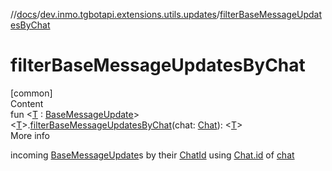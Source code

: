 //[docs](../../index.md)/[dev.inmo.tgbotapi.extensions.utils.updates](index.md)/[filterBaseMessageUpdatesByChat](filter-base-message-updates-by-chat.md)



# filterBaseMessageUpdatesByChat  
[common]  
Content  
fun <[T](filter-base-message-updates-by-chat.md) : [BaseMessageUpdate](../dev.inmo.tgbotapi.types.update.abstracts/-base-message-update/index.md)> <[T](filter-base-message-updates-by-chat.md)>.[filterBaseMessageUpdatesByChat](filter-base-message-updates-by-chat.md)(chat: [Chat](../dev.inmo.tgbotapi.types.chat.abstracts/-chat/index.md)): <[T](filter-base-message-updates-by-chat.md)>  
More info  


 incoming [BaseMessageUpdate](../dev.inmo.tgbotapi.types.update.abstracts/-base-message-update/index.md)s by their [ChatId](../dev.inmo.tgbotapi.types/-chat-id/index.md) using [Chat.id](../dev.inmo.tgbotapi.types.chat.abstracts/-chat/id.md) of [chat](filter-base-message-updates-by-chat.md)

  



